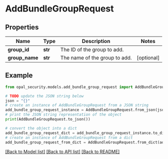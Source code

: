 # AddBundleGroupRequest


## Properties

Name | Type | Description | Notes
------------ | ------------- | ------------- | -------------
**group_id** | **str** | The ID of the group to add. | 
**group_name** | **str** | The name of the group to add. | [optional] 

## Example

```python
from opal_security.models.add_bundle_group_request import AddBundleGroupRequest

# TODO update the JSON string below
json = "{}"
# create an instance of AddBundleGroupRequest from a JSON string
add_bundle_group_request_instance = AddBundleGroupRequest.from_json(json)
# print the JSON string representation of the object
print(AddBundleGroupRequest.to_json())

# convert the object into a dict
add_bundle_group_request_dict = add_bundle_group_request_instance.to_dict()
# create an instance of AddBundleGroupRequest from a dict
add_bundle_group_request_from_dict = AddBundleGroupRequest.from_dict(add_bundle_group_request_dict)
```
[[Back to Model list]](../README.md#documentation-for-models) [[Back to API list]](../README.md#documentation-for-api-endpoints) [[Back to README]](../README.md)


